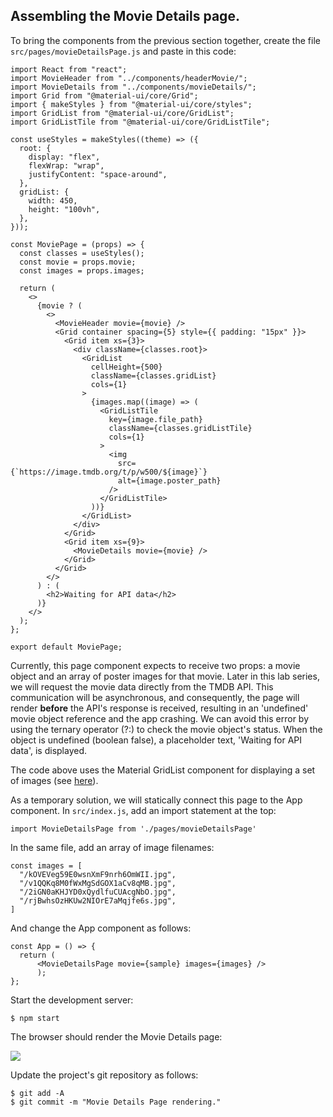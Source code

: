 ## Assembling the Movie Details page.

To bring the components from the previous section together, create the file `src/pages/movieDetailsPage.js` and paste in this code:
~~~
import React from "react";
import MovieHeader from "../components/headerMovie/";
import MovieDetails from "../components/movieDetails/";
import Grid from "@material-ui/core/Grid";
import { makeStyles } from "@material-ui/core/styles";
import GridList from "@material-ui/core/GridList";
import GridListTile from "@material-ui/core/GridListTile";

const useStyles = makeStyles((theme) => ({
  root: {
    display: "flex",
    flexWrap: "wrap",
    justifyContent: "space-around",
  },
  gridList: {
    width: 450,
    height: "100vh",
  },
}));

const MoviePage = (props) => {
  const classes = useStyles();
  const movie = props.movie;
  const images = props.images;

  return (
    <>
      {movie ? (
        <>
          <MovieHeader movie={movie} />
          <Grid container spacing={5} style={{ padding: "15px" }}>
            <Grid item xs={3}>
              <div className={classes.root}>
                <GridList
                  cellHeight={500}
                  className={classes.gridList}
                  cols={1}
                >
                  {images.map((image) => (
                    <GridListTile
                      key={image.file_path}
                      className={classes.gridListTile}
                      cols={1}
                    >
                      <img
                        src={`https://image.tmdb.org/t/p/w500/${image}`}
                        alt={image.poster_path}
                      />
                    </GridListTile>
                  ))}
                </GridList>
              </div>
            </Grid>
            <Grid item xs={9}>
              <MovieDetails movie={movie} />
            </Grid>
          </Grid>
        </>
      ) : (
        <h2>Waiting for API data</h2>
      )}
    </>
  );
};

export default MoviePage;
~~~
Currently, this page component expects to receive two props: a movie object and an array of poster images for that movie. Later in this lab series, we will request the movie data directly from the TMDB API. This communication will be asynchronous, and consequently, the page will render __before__ the API's response is received, resulting in an 'undefined' movie object reference and the app crashing. We can avoid this error by using the ternary operator (?:) to check the movie object's status. When the object is undefined (boolean false), a placeholder text, 'Waiting for API data', is displayed. 

The code above uses the Material GridList component for displaying a set of images (see [here](https://material-ui.com/components/grid-list/)).

As a temporary solution, we will statically connect this page to the App component. In `src/index.js`, add an import statement at the top:
~~~
import MovieDetailsPage from './pages/movieDetailsPage'
~~~
In the same file, add an array of image filenames:
~~~
const images = [
  "/kOVEVeg59E0wsnXmF9nrh6OmWII.jpg",
  "/v1QQKq8M0fWxMgSdGOX1aCv8qMB.jpg",
  "/2iGN0aKHJYD0xQydlfuCUAcgNbO.jpg",
  "/rjBwhsOzHKUw2NIOrE7aMqjfe6s.jpg",
]
~~~
And change the App component as follows:
~~~
const App = () => {
  return (
      <MovieDetailsPage movie={sample} images={images} />
      );
};
~~~
Start the development server:
~~~
$ npm start
~~~
The browser should render the Movie Details page:

![][moviepage]

Update the project's git repository as follows:
~~~ 
$ git add -A
$ git commit -m "Movie Details Page rendering."
~~~

[moviepage]: ./img/moviepage.png
